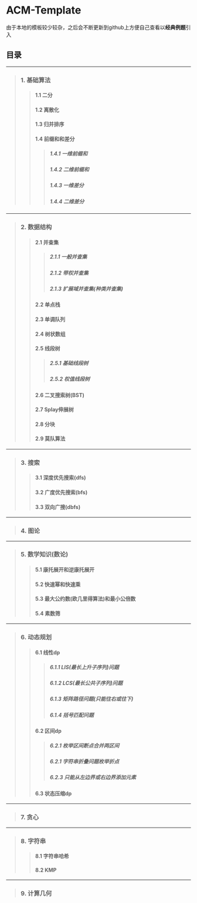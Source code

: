 # ACM-Template
由于本地的模板较少较杂，之后会不断更新到github上方便自己查看以**经典例题**引入

## 目录

- - -

> ### 1. 基础算法
> > #### 1.1 二分
> > #### 1.2 离散化
> > #### 1.3 归并排序
> > #### 1.4 前缀和和差分
> > > ##### 1.4.1 一维前缀和
> > > ##### 1.4.2 二维前缀和
> > > ##### 1.4.3 一维差分
> > > ##### 1.4.4 二维差分

- - -

> ### 2. 数据结构
> > #### 2.1 并查集
> > > ##### 2.1.1 一般并查集
> > > ##### 2.1.2 带权并查集
> > > ##### 2.1.3 扩展域并查集(种类并查集)
> > #### 2.2 单点栈
> > #### 2.3 单调队列
> > #### 2.4 树状数组
> > #### 2.5 线段树
> > > ##### 2.5.1 基础线段树
> > > ##### 2.5.2 权值线段树
> > #### 2.6 二叉搜索树(BST)
> > #### 2.7 Splay伸展树
> > #### 2.8 分块
> > #### 2.9 莫队算法

- - -

> ### 3. 搜索
> > #### 3.1 深度优先搜索(dfs)
> > #### 3.2 广度优先搜索(bfs)
> > #### 3.3 双向广搜(dbfs)

- - -

> ### 4. 图论


- - -

> ### 5. 数学知识(数论)
> > #### 5.1 康托展开和逆康托展开
> > #### 5.2 快速幂和快速乘
> > #### 5.3 最大公约数(欧几里得算法)和最小公倍数
> > #### 5.4 素数筛



- - -

> ### 6. 动态规划
> > #### 6.1 线性dp
> > > ##### 6.1.1 LIS(最长上升子序列)问题
> > > ##### 6.1.2 LCS(最长公共子序列)问题
> > > ##### 6.1.3 矩阵路径问题(只能往右或往下)
> > > ##### 6.1.4 括号匹配问题
> > #### 6.2 区间dp
> > > ##### 6.2.1 枚举区间断点合并两区间
> > > ##### 6.2.1 字符串折叠问题枚举折点
> > > ##### 6.2.3 只能从左边界或右边界添加元素
> > #### 6.3 状态压缩dp


- - -

> ### 7. 贪心


- - -


> ### 8. 字符串
> > #### 8.1 字符串哈希
> > #### 8.2 KMP


- - -


> ### 9. 计算几何

